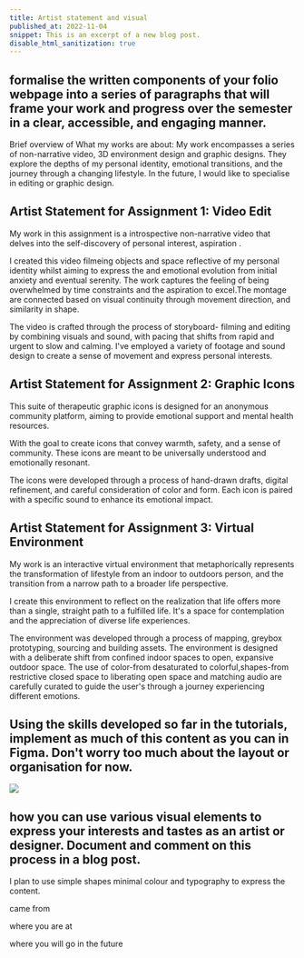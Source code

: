 ```yaml
---
title: Artist statement and visual
published_at: 2022-11-04
snippet: This is an excerpt of a new blog post.
disable_html_sanitization: true
---
```

##  formalise the written components of your folio webpage into a series of paragraphs that will frame your work and progress over the semester in a clear, accessible, and engaging manner. 


Brief overview of What my works are about: My work encompasses a series of non-narrative video, 3D environment design and graphic designs. They explore the depths of  my personal identity, emotional transitions, and the journey through a changing lifestyle. In the future, I would like to specialise in editing or graphic design. 

## Artist Statement for Assignment 1: Video Edit

 My work in this assignment is a introspective non-narrative video that delves into the self-discovery of personal interest, aspiration .

I created this video filmeing objects and space reflective of my personal identity whilst aiming to express the and emotional evolution from initial anxiety and eventual serenity. The work captures the feeling of being overwhelmed by time constraints and the aspiration to excel.The montage are connected based on visual continuity through movement direction, and similarity in shape. 

The video is crafted through the process of storyboard- filming and editing by combining visuals and sound, with pacing that shifts from rapid and urgent to slow and calming. I've employed a variety of footage and sound design to create a sense of movement and express personal interests.


## Artist Statement for Assignment 2: Graphic Icons

 This suite of therapeutic graphic icons is designed for an anonymous community platform, aiming to provide emotional support and mental health resources.

 With the goal to create icons that convey warmth, safety, and a sense of community. These icons are meant to be universally understood and emotionally resonant.

The icons were developed through a process of hand-drawn drafts, digital refinement, and careful consideration of color and form. Each icon is paired with a specific sound to enhance its emotional impact.



## Artist Statement for Assignment 3: Virtual Environment

 My work is an interactive virtual environment that metaphorically represents the transformation of lifestyle from an indoor to outdoors person, and the transition from a narrow path to a broader life perspective.

I create this environment to reflect on  the realization that life offers more than a single, straight path to a fulfilled life. It's a space for contemplation and the appreciation of diverse life experiences.

The environment was developed through a process of mapping, greybox prototyping, sourcing and building assets.  The environment is designed with a deliberate shift from confined indoor spaces to open, expansive outdoor space. The use of color-from desaturated to colorful,shapes-from restrictive closed space to liberating open space and matching audio are carefully curated to guide the user's through a journey experiencing different emotions.




##  Using the skills developed so far in the tutorials, implement as much of this content as you can in Figma. Don't worry too much about the layout or organisation for now.

![ ](a4/2.png)



## how you can use various visual elements to express your interests and tastes as an artist or designer. Document and comment on this process in a blog post.

I plan to use simple shapes minimal colour and typography to express the content.


 came from

 where you are at

 where you will go in the future

